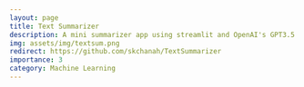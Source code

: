 ```yaml
---
layout: page
title: Text Summarizer
description: A mini summarizer app using streamlit and OpenAI's GPT3.5 text-davinci-003 model
img: assets/img/textsum.png
redirect: https://github.com/skchanah/TextSummarizer
importance: 3
category: Machine Learning
---
```

